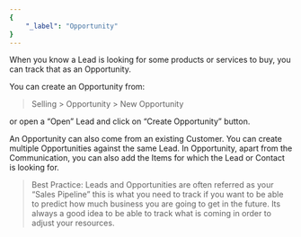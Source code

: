 ```yaml
---
{
	"_label": "Opportunity"
}
---
```

When you know a Lead is looking for some products or services to buy, you can track that as an Opportunity.

You can create an Opportunity from:

> Selling > Opportunity > New Opportunity

or open a “Open” Lead and click on “Create Opportunity” button.

An Opportunity can also come from an existing Customer. You can create multiple Opportunities against the same Lead. In Opportunity, apart from the Communication, you can also add the Items for which the Lead or Contact is looking for. 

> Best Practice: Leads and Opportunities are often referred as your “Sales Pipeline” this is what you need to track if you want to be able to predict how much business you are going to get in the future. Its always a good idea to be able to track what is coming in order to adjust your resources.
